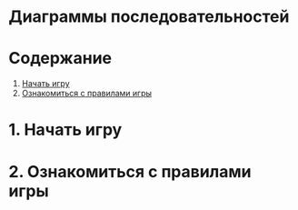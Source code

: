 # Диаграммы последовательностей

# Содержание
1. [Начать игру](#1)   
2. [Ознакомиться с правилами игры](#2)

<a name="1"/>

# 1. Начать игру 


<a name="2"/>

# 2. Ознакомиться с правилами игры
